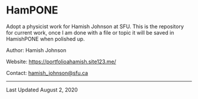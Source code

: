 # HamPONE
Adopt a physicist work for Hamish Johnson at SFU.
This is the repository for current work, once I am done with a file or topic it will be saved in HamishPONE when polished up.


Author: Hamish Johnson

Website: https://portfolioahamish.site123.me/

Contact: hamish_johnson@sfu.ca

---------------------------

Last Updated August 2, 2020

